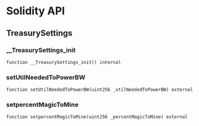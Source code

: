 # Solidity API

## TreasurySettings

### __TreasurySettings_init

```solidity
function __TreasurySettings_init() internal
```

### setUtilNeededToPowerBW

```solidity
function setUtilNeededToPowerBW(uint256 _utilNeededToPowerBW) external
```

### setpercentMagicToMine

```solidity
function setpercentMagicToMine(uint256 _percentMagicToMine) external
```

